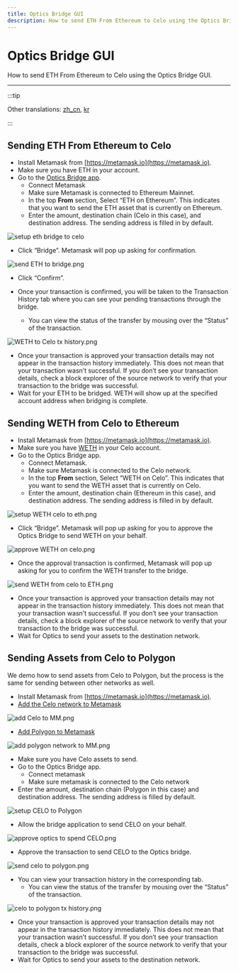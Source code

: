 ```yaml
---
title: Optics Bridge GUI
description: How to send ETH From Ethereum to Celo using the Optics Bridge GUI.
---
```


# Optics Bridge GUI

How to send ETH From Ethereum to Celo using the Optics Bridge GUI.

___

:::tip

Other translations: [zh_cn](/bridge/optics/gui-zh-cn), [kr](/bridge/optics/gui-kr)

:::
## Sending ETH From Ethereum to Celo

- Install Metamask from [https://metamask.io](https://metamask.io).
- Make sure you have ETH in your account.
- Go to the [Optics Bridge app](https://optics.app/).
  - Connect Metamask
  - Make sure Metamask is connected to Ethereum Mainnet.
  - In the top **From** section, Select “ETH on Ethereum”. This indicates that you want to send the ETH asset that is currently on Ethereum.
  - Enter the amount, destination chain (Celo in this case), and destination address. The sending address is filled in by default.

![setup eth bridge to celo](https://github.com/critesjosh/images/blob/main/optics-gui/setup%20ETH%20bridge%20to%20celo.png?raw=true)

- Click “Bridge”. Metamask will pop up asking for confirmation.

![send ETH to bridge.png](https://github.com/critesjosh/images/blob/main/optics-gui/send%20ETH%20to%20bridge.png?raw=true)

- Click “Confirm”.

- Once your transaction is confirmed, you will be taken to the Transaction History tab where you can see your pending transactions through the bridge.
  - You can view the status of the transfer by mousing over the “Status” of the transaction.

![WETH to Celo tx history.png](https://github.com/critesjosh/images/blob/main/optics-gui/WETH%20to%20Celo%20tx%20history.png?raw=true)

- Once your transaction is approved your transaction details may not appear in the transaction history immediately. This does not mean that your transaction wasn’t successful. If you don’t see your transaction details, check a block explorer of the source network to verify that your transaction to the bridge was successful.
- Wait for your ETH to be bridged. WETH will show up at the specified account address when bridging is complete.

## Sending WETH from Celo to Ethereum

- Install Metamask from [https://metamask.io](https://metamask.io).
- Make sure you have [WETH](https://explorer.celo.org/address/0xE919F65739c26a42616b7b8eedC6b5524d1e3aC4/transactions) in your Celo account.
- Go to the Optics Bridge app.
  - Connect Metamask.
  - Make sure Metamask is connected to the Celo network.
  - In the top **From** section, Select “WETH on Celo”. This indicates that you want to send the WETH asset that is currently on Celo.
  - Enter the amount, destination chain (Ethereum in this case), and destination address. The sending address is filled in by default.

![setup WETH celo to eth.png](https://github.com/critesjosh/images/blob/main/optics-gui/setup%20WETH%20celo%20to%20eth.png?raw=true)

- Click “Bridge”. Metamask will pop up asking for you to approve the Optics Bridge to send WETH on your behalf.

![approve WETH on celo.png](https://github.com/critesjosh/images/blob/main/optics-gui/approve%20WETH%20on%20celo.png?raw=true)

- Once the approval transaction is confirmed, Metamask will pop up asking for you to confirm the WETH transfer to the bridge.

![send WETH from celo to ETH.png](https://github.com/critesjosh/images/blob/main/optics-gui/send%20WETH%20from%20celo%20to%20ETH.png?raw=true)

- Once your transaction is approved your transaction details may not appear in the transaction history immediately. This does not mean that your transaction wasn’t successful. If you don’t see your transaction details, check a block explorer of the source network to verify that your transaction to the bridge was successful.
- Wait for Optics to send your assets to the destination network.

## Sending Assets from Celo to Polygon

We demo how to send assets from Celo to Polygon, but the process is the same for sending between other networks as well.

- Install Metamask from [https://metamask.io](https://metamask.io).
- [Add the Celo network to Metamask](/wallet/metamask/setup)

![add Celo to MM.png](https://github.com/critesjosh/images/blob/main/optics-gui/add%20Celo%20to%20MM.png?raw=true)

- [Add Polygon to Metamask](https://docs.polygon.technology/docs/develop/metamask/config-polygon-on-metamask/#configure-polygon-on-metamask)

![add polygon network to MM.png](https://github.com/critesjosh/images/blob/main/optics-gui/add%20polygon%20network%20to%20MM.png?raw=true)

- Make sure you have Celo assets to send.
- Go to the Optics Bridge app.
  - Connect metamask
  - Make sure metamask is connected to the Celo network
- Enter the amount, destination chain (Polygon in this case) and destination address. The sending address is filled by default.

![setup CELO to Polygon](https://github.com/critesjosh/images/blob/main/optics-gui/setup%20CELO%20to%20polygon.png?raw=true)

- Allow the bridge application to send CELO on your behalf.

![approve optics to spend CELO.png](https://github.com/critesjosh/images/blob/main/optics-gui/approve%20optics%20to%20spend%20CELO.png?raw=true)

- Approve the transaction to send CELO to the Optics bridge.

![send celo to polygon.png](https://github.com/critesjosh/images/blob/main/optics-gui/send%20celo%20to%20polygon.png?raw=true)

- You can view your transaction history in the corresponding tab.
  - You can view the status of the transfer by mousing over the “Status” of the transaction.

![celo to polygon tx history.png](https://github.com/critesjosh/images/blob/main/optics-gui/celo%20to%20polygon%20tx%20history.png?raw=true)

- Once your transaction is approved your transaction details may not appear in the transaction history immediately. This does not mean that your transaction wasn’t successful. If you don’t see your transaction details, check a block explorer of the source network to verify that your transaction to the bridge was successful.
- Wait for Optics to send your assets to the destination network.
